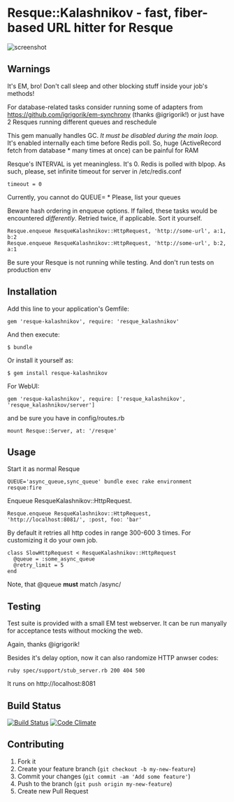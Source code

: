 # Resque::Kalashnikov - fast, fiber-based URL hitter for Resque

![screenshot](https://raw.github.com/razum2um/resque-kalashnikov/master/screenshot.png)

## Warnings

It's EM, bro! Don't call sleep and other blocking stuff inside your
job's methods!

For database-related tasks consider running some of adapters
from https://github.com/igrigorik/em-synchrony (thanks @igrigorik!) or 
just have 2 Resques running different queues and reschedule

This gem manually handles GC. *It must be disabled during the main loop.*
It's enabled internally each time before Redis poll. So, huge (ActiveRecord
fetch from database * many times at once) can be painful for RAM

Resque's INTERVAL is yet meaningless. It's 0. Redis is polled with blpop.
As such, please, set infinite timeout for server in /etc/redis.conf

    timeout = 0

Currently, you cannot do QUEUE= * Please, list your queues

Beware hash ordering in enqueue options. If failed, these tasks would
be encountered *differently*. Retried twice, if applicable. Sort it yourself.

    Resque.enqueue ResqueKalashnikov::HttpRequest, 'http://some-url', a:1, b:2
    Resque.enqueue ResqueKalashnikov::HttpRequest, 'http://some-url', b:2, a:1

Be sure your Resque is not running while testing. And don't run tests
on production env

## Installation

Add this line to your application's Gemfile:

    gem 'resque-kalashnikov', require: 'resque_kalashnikov'

And then execute:

    $ bundle

Or install it yourself as:

    $ gem install resque-kalashnikov

For WebUI:

    gem 'resque-kalashnikov', require: ['resque_kalashnikov', 'resque_kalashnikov/server']

and be sure you have in config/routes.rb

    mount Resque::Server, at: '/resque'

## Usage

Start it as normal Resque

    QUEUE='async_queue,sync_queue' bundle exec rake environment resque:fire

Enqueue ResqueKalashnikov::HttpRequest.

    Resque.enqueue ResqueKalashnikov::HttpRequest, 'http://localhost:8081/', :post, foo: 'bar'

By default it retries all http codes in range 300-600 3 times. For customizing it do your own job.

    class SlowHttpRequest < ResqueKalashnikov::HttpRequest
      @queue = :some_async_queue
      @retry_limit = 5 
    end

Note, that @queue **must** match /async/

## Testing

Test suite is provided with a small EM test webserver. It can be run
manyally for acceptance tests without mocking the web.

Again, thanks @igrigorik!

Besides it's delay option, now it can also randomize HTTP anwser codes:

    ruby spec/support/stub_server.rb 200 404 500

It runs on http://localhost:8081

## Build Status

[![Build Status](https://secure.travis-ci.org/razum2um/resque-kalashnikov.png?branch=master)](https://travis-ci.org/razum2um/resque-kalashnikov)
[![Code Climate](https://codeclimate.com/github/razum2um/resque-kalashnikov.png)](https://codeclimate.com/github/razum2um/resque-kalashnikov)

## Contributing

1. Fork it
2. Create your feature branch (`git checkout -b my-new-feature`)
3. Commit your changes (`git commit -am 'Add some feature'`)
4. Push to the branch (`git push origin my-new-feature`)
5. Create new Pull Request
